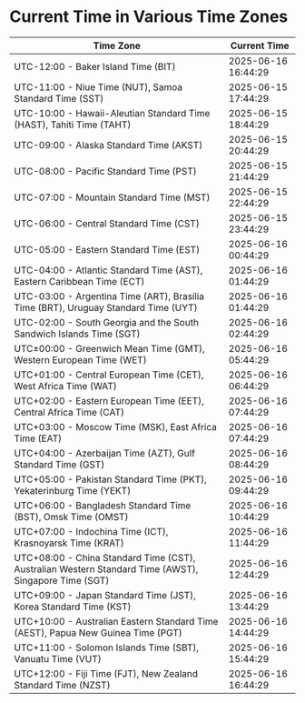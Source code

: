 # Current Time in Various Time Zones

| Time Zone | Current Time |
|-----------|--------------|
| UTC-12:00 - Baker Island Time (BIT) | 2025-06-16 16:44:29 |
| UTC-11:00 - Niue Time (NUT), Samoa Standard Time (SST) | 2025-06-15 17:44:29 |
| UTC-10:00 - Hawaii-Aleutian Standard Time (HAST), Tahiti Time (TAHT) | 2025-06-15 18:44:29 |
| UTC-09:00 - Alaska Standard Time (AKST) | 2025-06-15 20:44:29 |
| UTC-08:00 - Pacific Standard Time (PST) | 2025-06-15 21:44:29 |
| UTC-07:00 - Mountain Standard Time (MST) | 2025-06-15 22:44:29 |
| UTC-06:00 - Central Standard Time (CST) | 2025-06-15 23:44:29 |
| UTC-05:00 - Eastern Standard Time (EST) | 2025-06-16 00:44:29 |
| UTC-04:00 - Atlantic Standard Time (AST), Eastern Caribbean Time (ECT) | 2025-06-16 01:44:29 |
| UTC-03:00 - Argentina Time (ART), Brasília Time (BRT), Uruguay Standard Time (UYT) | 2025-06-16 01:44:29 |
| UTC-02:00 - South Georgia and the South Sandwich Islands Time (SGT) | 2025-06-16 02:44:29 |
| UTC±00:00 - Greenwich Mean Time (GMT), Western European Time (WET) | 2025-06-16 05:44:29 |
| UTC+01:00 - Central European Time (CET), West Africa Time (WAT) | 2025-06-16 06:44:29 |
| UTC+02:00 - Eastern European Time (EET), Central Africa Time (CAT) | 2025-06-16 07:44:29 |
| UTC+03:00 - Moscow Time (MSK), East Africa Time (EAT) | 2025-06-16 07:44:29 |
| UTC+04:00 - Azerbaijan Time (AZT), Gulf Standard Time (GST) | 2025-06-16 08:44:29 |
| UTC+05:00 - Pakistan Standard Time (PKT), Yekaterinburg Time (YEKT) | 2025-06-16 09:44:29 |
| UTC+06:00 - Bangladesh Standard Time (BST), Omsk Time (OMST) | 2025-06-16 10:44:29 |
| UTC+07:00 - Indochina Time (ICT), Krasnoyarsk Time (KRAT) | 2025-06-16 11:44:29 |
| UTC+08:00 - China Standard Time (CST), Australian Western Standard Time (AWST), Singapore Time (SGT) | 2025-06-16 12:44:29 |
| UTC+09:00 - Japan Standard Time (JST), Korea Standard Time (KST) | 2025-06-16 13:44:29 |
| UTC+10:00 - Australian Eastern Standard Time (AEST), Papua New Guinea Time (PGT) | 2025-06-16 14:44:29 |
| UTC+11:00 - Solomon Islands Time (SBT), Vanuatu Time (VUT) | 2025-06-16 15:44:29 |
| UTC+12:00 - Fiji Time (FJT), New Zealand Standard Time (NZST) | 2025-06-16 16:44:29 |
